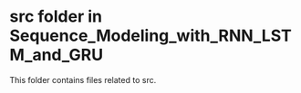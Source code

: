# src folder in Sequence_Modeling_with_RNN_LSTM_and_GRU 
This folder contains files related to src. 

